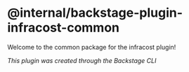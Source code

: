 # @internal/backstage-plugin-infracost-common

Welcome to the common package for the infracost plugin!

_This plugin was created through the Backstage CLI_
